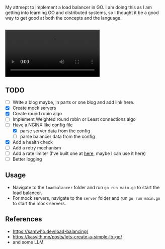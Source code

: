 My attmept to implement a load balancer in GO.
I am doing this as I am getting into learning GO and distributed systems, so I thought it be a good way to get good at both the concepts and the language.

## <video src="https://github.com/user-attachments/assets/97000304-2cef-4355-9906-b8ef74f4fb67" controls />

## TODO

<!-- These TODOs were generated by AI, I might not implement them all but I'll do my best over time -->

- [ ] Write a blog maybe, in parts or one blog and add link here.
- [x] Create mock servers
- [x] Create round robin algo
- [ ] Implement Weighted round robin or Least connections algo
- [ ] Have a NGINX like config file
  - [x] parse server data from the config
  - [ ] parse balancer data from the config
- [x] Add a health check
- [ ] Add a retry mechanism
- [ ] Add a rate limiter (I've built one at [here](https://github.com/ShubhamVerma1811/rate-limiter-go-redis), maybe I can use it here)
- [ ] Better logging

## Usage

- Navigate to the `loadbalancer` folder and run `go run main.go` to start the load balancer.
- For mock servers, navigate to the `server` folder and run `go run main.go` to start the mock servers.

## References

- https://samwho.dev/load-balancing/
- https://kasvith.me/posts/lets-create-a-simple-lb-go/
- and some LLM.
